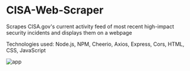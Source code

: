 # CISA-Web-Scraper
Scrapes CISA.gov's current activity feed of most recent high-impact security incidents and displays them on a webpage

Technologies used: Node.js, NPM, Cheerio, Axios, Express, Cors, HTML, CSS, JavaScript

![app](https://user-images.githubusercontent.com/84211971/166059343-948c0843-02b9-4e9b-b559-296941813a79.png)
